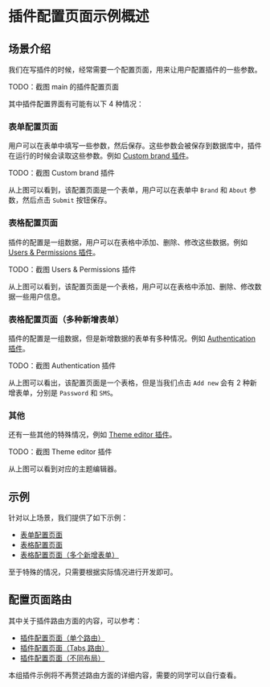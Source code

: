 # 插件配置页面示例概述

## 场景介绍

我们在写插件的时候，经常需要一个配置页面，用来让用户配置插件的一些参数。

TODO：截图 main 的插件配置页面

其中插件配置界面有可能有以下 4 种情况：

### 表单配置页面

用户可以在表单中填写一些参数，然后保存。这些参数会被保存到数据库中，插件在运行的时候会读取这些参数。例如 [Custom brand 插件](/handbook/custom-brand#使用说明)。

TODO：截图 Custom brand 插件

从上图可以看到，该配置页面是一个表单，用户可以在表单中 `Brand` 和 `About` 参数，然后点击 `Submit` 按钮保存。

### 表格配置页面

插件的配置是一组数据，用户可以在表格中添加、删除、修改这些数据。例如 [Users & Permissions 插件](/handbook/users)。

TODO：截图 Users & Permissions 插件

从上图可以看到，该配置页面是一个表格，用户可以在表格中添加、删除、修改数据一些用户信息。

### 表格配置页面（多种新增表单）

插件的配置是一组数据，但是新增数据的表单有多种情况。例如 [Authentication 插件](/handbook/auth/user)。

TODO：截图 Authentication 插件

从上图可以看出，该配置页面是一个表格，但是当我们点击 `Add new` 会有 2 种新增表单，分别是 `Password` 和 `SMS`。

### 其他

还有一些其他的特殊情况，例如 [Theme editor 插件](/handbook/theme-editor#跳转到主题配置页面)。

TODO：截图 Theme editor 插件

从上图可以看到对应的主题编辑器。

## 示例

针对以上场景，我们提供了如下示例：

- [表单配置页面](/plugin-samples/plugin-setting/form)
- [表格配置页面](/plugin-samples/plugin-setting/table)
- [表格配置页面（多个新增表单）](/plugin-samples/plugin-setting/table-multiple-forms.md)

至于特殊的情况，只需要根据实际情况进行开发即可。

## 配置页面路由

其中关于插件路由方面的内容，可以参考：

- [插件配置页面（单个路由）](/plugin-samples/router/add-setting-page-single-route)
- [插件配置页面（Tabs 路由）](/plugin-samples/router/add-setting-page-tabs-routes)
- [插件配置页面（不同布局）](/plugin-samples/router/add-setting-page-layout-routes)

本组插件示例将不再赘述路由方面的详细内容，需要的同学可以自行查看。
